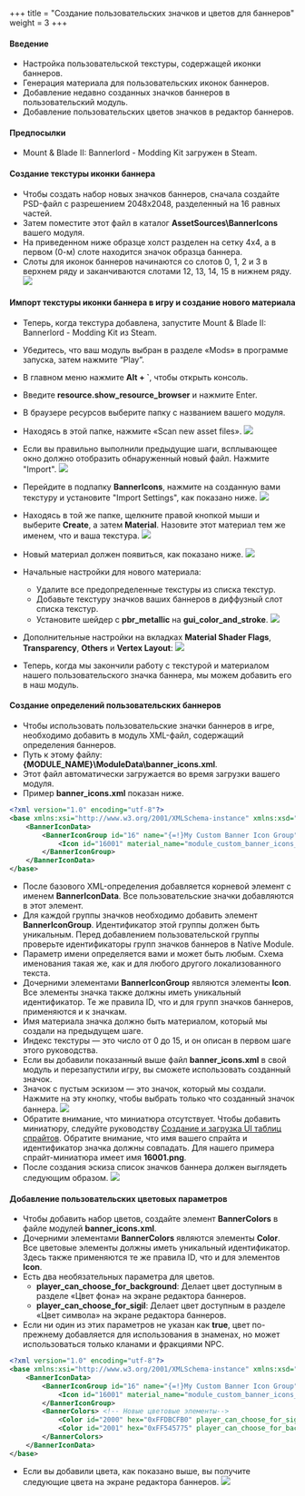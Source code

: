 +++
title = "Создание пользовательских значков и цветов для баннеров"
weight = 3
+++


#### Введение

* Настройка пользовательской текстуры, содержащей иконки баннеров.
* Генерация материала для пользовательских иконок баннеров.
* Добавление недавно созданных значков баннеров в пользовательский модуль.
* Добавление пользовательских цветов значков в редактор баннеров.

#### Предпосылки

* Mount & Blade II: Bannerlord - Modding Kit загружен в Steam.

#### Создание текстуры иконки баннера

* Чтобы создать набор новых значков баннеров, сначала создайте PSD-файл с разрешением 2048x2048, разделенный на 16 равных частей.
* Затем поместите этот файл в каталог **AssetSources\BannerIcons** вашего модуля.
* На приведенном ниже образце холст разделен на сетку 4x4, а в первом (0-м) слоте находится значок образца баннера.
* Слоты для иконок баннеров начинаются со слотов 0, 1, 2 и 3 в верхнем ряду и заканчиваются слотами 12, 13, 14, 15 в нижнем ряду.
![](/img/creating_custom_banner_icons/banner_icon_guide.png)

#### Импорт текстуры иконки баннера в игру и создание нового материала

* Теперь, когда текстура добавлена, запустите Mount & Blade II: Bannerlord - Modding Kit из Steam.
* Убедитесь, что ваш модуль выбран в разделе «Mods» в программе запуска, затем нажмите “Play”.
* В главном меню нажмите **Alt + `**, чтобы открыть консоль.
* Введите **resource.show_resource_browser** и нажмите Enter.
* В браузере ресурсов выберите папку с названием вашего модуля.
* Находясь в этой папке, нажмите «Scan new asset files».
![](/img/creating_custom_banner_icons/banner_icons_resource_browser_1.png)

* Если вы правильно выполнили предыдущие шаги, всплывающее окно должно отобразить обнаруженный новый файл. Нажмите "Import".
![](/img/creating_custom_banner_icons/banner_icons_resource_browser_2.png)

* Перейдите в подпапку **BannerIcons**, нажмите на созданную вами текстуру и установите "Import Settings", как показано ниже.
![](/img/creating_custom_banner_icons/banner_icons_resource_browser_3.png)

* Находясь в той же папке, щелкните правой кнопкой мыши и выберите **Create**, а затем **Material**. Назовите этот материал тем же именем, что и ваша текстура.
![](/img/creating_custom_banner_icons/banner_icons_material_1.png)

* Новый материал должен появиться, как показано ниже.
![](/img/creating_custom_banner_icons/banner_icons_material_2.png)

* Начальные настройки для нового материала:
    * Удалите все предопределенные текстуры из списка текстур.
    * Добавьте текстуру значков ваших баннеров в диффузный слот списка текстур.
    * Установите шейдер с **pbr_metallic** на **gui_color_and_stroke**.
![](/img/creating_custom_banner_icons/banner_icons_material_3.png)

* Дополнительные настройки на вкладках **Material Shader Flags**, **Transparency**, **Others** и **Vertex Layout**:
![](/img/creating_custom_banner_icons/banner_icons_material_4.png)

* Теперь, когда мы закончили работу с текстурой и материалом нашего пользовательского значка баннера, мы можем добавить его в наш модуль.

#### Создание определений пользовательских баннеров

* Чтобы использовать пользовательские значки баннеров в игре, необходимо добавить в модуль XML-файл, содержащий определения баннеров.
* Путь к этому файлу: **{MODULE_NAME}\ModuleData\banner_icons.xml**.
* Этот файл автоматически загружается во время загрузки вашего модуля.
* Пример **banner_icons.xml** показан ниже.

```xml
<?xml version="1.0" encoding="utf-8"?>
<base xmlns:xsi="http://www.w3.org/2001/XMLSchema-instance" xmlns:xsd="http://www.w3.org/2001/XMLSchema" type="string">
    <BannerIconData>
        <BannerIconGroup id="16" name="{=!}My Custom Banner Icon Group" is_pattern="false">
            <Icon id="16001" material_name="module_custom_banner_icons_01" texture_index="0" />
        </BannerIconGroup>
    </BannerIconData>
</base>
```

* После базового XML-определения добавляется корневой элемент с именем **BannerIconData**. Все пользовательские значки добавляются в этот элемент.
* Для каждой группы значков необходимо добавить элемент **BannerIconGroup**. Идентификатор этой группы должен быть уникальным. Перед добавлением пользовательской группы проверьте идентификаторы групп значков баннеров в Native Module.
* Параметр имени определяется вами и может быть любым. Схема именования такая же, как и для любого другого локализованного текста.
* Дочерними элементами **BannerIconGroup** являются элементы **Icon**. Все элементы значка также должны иметь уникальный идентификатор. Те же правила ID, что и для групп значков баннеров, применяются и к значкам.
* Имя материала значка должно быть материалом, который мы создали на предыдущем шаге.
* Индекс текстуры — это число от 0 до 15, и он описан в первом шаге этого руководства.
* Если вы добавили показанный выше файл **banner_icons.xml** в свой модуль и перезапустили игру, вы сможете использовать созданный значок.
* Значок с пустым эскизом — это значок, который мы создали. Нажмите на эту кнопку, чтобы выбрать только что созданный значок баннера.
  ![](/img/creating_custom_banner_icons/banner_icons_ingame_1.png)
* Обратите внимание, что миниатюра отсутствует. Чтобы добавить миниатюру, следуйте руководству [Создание и загрузка UI таблиц спрайтов](http://docs.modding.bannerlord.com/ru/asset-management/generating_and_loading_ui_sprite_sheets/). Обратите внимание, что имя вашего спрайта и идентификатор значка должны совпадать. Для нашего примера спрайт-миниатюра имеет имя **16001.png**.
* После создания эскиза список значков баннера должен выглядеть следующим образом.
![](/img/creating_custom_banner_icons/banner_icons_ingame_2.png)

#### Добавление пользовательских цветовых параметров

* Чтобы добавить набор цветов, создайте элемент **BannerColors** в файле модулей **banner_icons.xml**.
* Дочерними элементами **BannerColors** являются элементы **Color**. Все цветовые элементы должны иметь уникальный идентификатор. Здесь также применяются те же правила ID, что и для элементов **Icon**.
* Есть два необязательных параметра для цветов.
    * **player_can_choose_for_background**: Делает цвет доступным в разделе «Цвет фона» на экране редактора баннеров.
    * **player_can_choose_for_sigil**: Делает цвет доступным в разделе «Цвет символа» на экране редактора баннеров.
* Если ни один из этих параметров не указан как **true**, цвет по-прежнему добавляется для использования в знаменах, но может использоваться только кланами и фракциями NPC.


```xml
<?xml version="1.0" encoding="utf-8"?>
<base xmlns:xsi="http://www.w3.org/2001/XMLSchema-instance" xmlns:xsd="http://www.w3.org/2001/XMLSchema" type="string">
    <BannerIconData>
        <BannerIconGroup id="16" name="{=!}My Custom Banner Icon Group" is_pattern="false">
            <Icon id="16001" material_name="module_custom_banner_icons_01" texture_index="0" />
        </BannerIconGroup>
        <BannerColors> <!-- Новые цветовые элементы-->
            <Color id="2000" hex="0xFFDBCFB0" player_can_choose_for_sigil="true" />
            <Color id="2001" hex="0xFF545775" player_can_choose_for_background="true" />
        </BannerColors>
    </BannerIconData>
</base>
```

* Если вы добавили цвета, как показано выше, вы получите следующие цвета на экране редактора баннеров.
![](/img/creating_custom_banner_icons/banner_colors_ingame_1.png)
